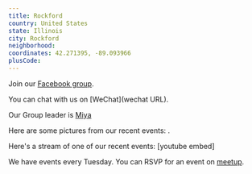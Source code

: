 ```yaml
---
title: Rockford
country: United States
state: Illinois
city: Rockford
neighborhood: 
coordinates: 42.271395, -89.093966
plusCode:
---
```

Join our [Facebook group](https://www.facebook.com/groups/Free.Code.Camp.Rockford).

You can chat with us on [WeChat](wechat URL).

Our Group leader is [Miya](freecodecamp.org/miya)

Here are some pictures from our recent events:
![]().

Here's a stream of one of our recent events:
[youtube embed]

We have events every Tuesday. You can RSVP for an event on [meetup](meetupurl).
